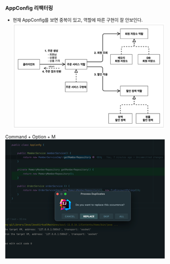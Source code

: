 ### AppConfig 리팩터링
- 현재 AppConfig를 보면 중복이 있고, 역할에 따른 구현이 잘 안보인다.
![img_15.png](img_15.png)

Command + Option + M
![img_16.png](img_16.png)
